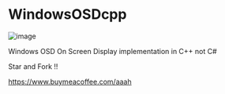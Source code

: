 # WindowsOSDcpp

![image](https://user-images.githubusercontent.com/87973759/137483538-8df44cc2-0b82-450d-8b24-2b93e7a9379e.png)


Windows OSD On Screen Display implementation in C++ not C#

Star and Fork !!

https://www.buymeacoffee.com/aaah
